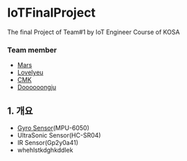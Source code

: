 # IoTFinalProject

The final Project of Team\#1 by IoT Engineer Course of KOSA

### Team member

* [Mars](https://github.com/Marsseo)
* [Lovelyeu](https://github.com/SmileJM)
* [CMK](https://github.com/cheolmin-Kim)
* [Doooooongju](https://github.com/Jdongju)

## 1. 개요

* [Gyro Sensor](/gyro.md)\(MPU-6050\)
* UltraSonic Sensor\(HC-SR04\)
* IR Sensor\(Gp2y0a41\) 
* whehlstkdghkddlek



